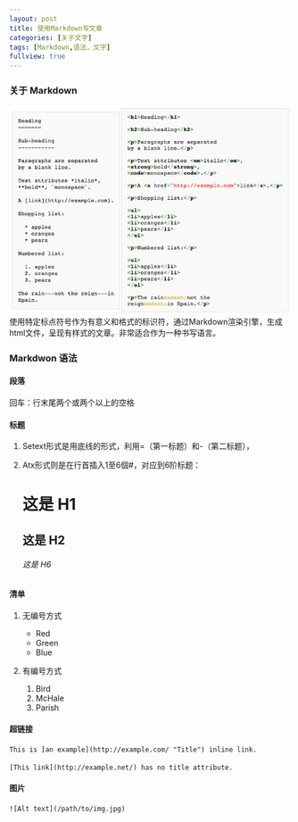 ```yaml
---
layout: post
title: 使用Markdown写文章
categories: [关于文字]
tags: [Markdown,语法，文字]
fullview: true
---
```


### 关于 Markdown
![markdown](/images/markdown.png)    
使用特定标点符号作为有意义和格式的标识符，通过Markdown渲染引擎，生成html文件，呈现有样式的文章。非常适合作为一种书写语言。

### Markdwon 语法

#### 段落
回车：行末尾两个或两个以上的空格

#### 标题

1. Setext形式是用底线的形式，利用=（第一标题）和-（第二标题），

2. Atx形式则是在行首插入1至6個#，对应到6阶标题：    
    # 这是 H1    
    ## 这是 H2    
    ###### 这是 H6

#### 清单
1. 无编号方式   
    *   Red
    *   Green
    *   Blue    
        
2. 有编号方式
    1.  Bird
    2.  McHale
    3.  Parish
    
#### 超链接
    This is [an example](http://example.com/ "Title") inline link.

    [This link](http://example.net/) has no title attribute.

#### 图片
    ![Alt text](/path/to/img.jpg)
